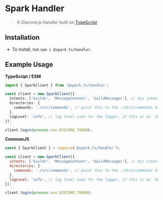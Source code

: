 # Spark Handler

> A Discord.js Handler built on [TypeScript](https://typescriptlang.org) <img src="https://raw.githubusercontent.com/remojansen/logo.ts/master/ts.png" width="15">

## **Installation**

- To install, run `npm i @spark.ts/handler`.

## **Example Usage**

**TypeScript / ESM**
```ts
import { SparkClient } from '@spark.ts/handler';

const client = new SparkClient({
  intents: ['Guilds', 'MessageContent', 'GuildMessages'], // djs intents
  directories: {
    commands: './src/commands', // point this to the ./dist/commands directory if you're using typescript
  },
  logLevel: 'info', // log level used for the logger, if this is on `debug`, you'll see debug messages
});

client.login(process.env.DISCORD_TOKEN);
```

**CommonJS**
```js
const { SparkClient } = require('@spark.ts/handler');

const client = new SparkClient({
  intents: ['Guilds', 'MessageContent', 'GuildMessages'], // djs intents
  directories: {
    commands: './src/commands', // point this to the ./dist/commands directory if you're using typescript
  },
  logLevel: 'info', // log level used for the logger, if this is on `debug`, you'll see debug messages
});

client.login(process.env.DISCORD_TOKEN);
```
